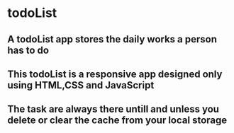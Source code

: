 # todoList
## A todoList app stores the daily works a person has to do
## This todoList is a responsive app designed only using HTML,CSS and JavaScript
## The task are always there untill and unless you delete or clear the cache from your local storage
